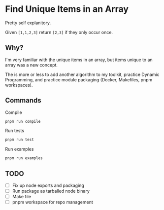 # Find Unique Items in an Array

Pretty self explanitory.

Given `[1,1,2,3]` return `[2,3]` if they only occur once.

## Why?

I'm very familiar with the unique items in an array, but items unique to an array was a new concept.

The is more or less to add another algorithm to my toolkit, practice Dynamic Programming, and practice module packaging (Docker, Makefiles, pnpm workspaces).

## Commands

Compile

```bash
pnpm run compile
```

Run tests

```bash
pnpm run test
```

Run examples

```bash
pnpm run examples
```

## TODO

- [ ] Fix up node exports and packaging
- [ ] Run package as tarballed node binary
- [ ] Make file
- [ ] pnpm workspace for repo management
